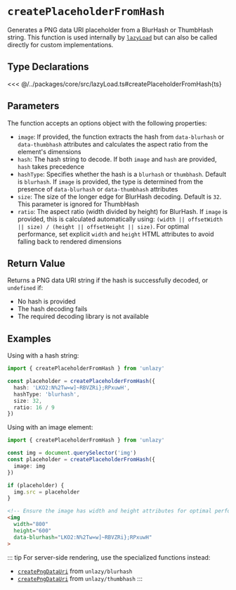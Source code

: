 # `createPlaceholderFromHash`

Generates a PNG data URI placeholder from a BlurHash or ThumbHash string. This function is used internally by [`lazyLoad`](/api/lazy-load) but can also be called directly for custom implementations.

## Type Declarations

<<< @/../packages/core/src/lazyLoad.ts#createPlaceholderFromHash{ts}

## Parameters

The function accepts an options object with the following properties:

- `image`: If provided, the function extracts the hash from `data-blurhash` or `data-thumbhash` attributes and calculates the aspect ratio from the element's dimensions
- `hash`: The hash string to decode. If both `image` and `hash` are provided, `hash` takes precedence
- `hashType`: Specifies whether the hash is a `blurhash` or `thumbhash`. Default is `blurhash`. If `image` is provided, the type is determined from the presence of `data-blurhash` or `data-thumbhash` attributes
- `size`: The size of the longer edge for BlurHash decoding. Default is `32`. This parameter is ignored for ThumbHash
- `ratio`: The aspect ratio (width divided by height) for BlurHash. If `image` is provided, this is calculated automatically using: `(width || offsetWidth || size) / (height || offsetHeight || size)`. For optimal performance, set explicit `width` and `height` HTML attributes to avoid falling back to rendered dimensions

## Return Value

Returns a PNG data URI string if the hash is successfully decoded, or `undefined` if:
- No hash is provided
- The hash decoding fails
- The required decoding library is not available

## Examples

Using with a hash string:

```ts
import { createPlaceholderFromHash } from 'unlazy'

const placeholder = createPlaceholderFromHash({
  hash: 'LKO2:N%2Tw=w]~RBVZRi};RPxuwH',
  hashType: 'blurhash',
  size: 32,
  ratio: 16 / 9
})
```

Using with an image element:

```ts
import { createPlaceholderFromHash } from 'unlazy'

const img = document.querySelector('img')
const placeholder = createPlaceholderFromHash({
  image: img
})

if (placeholder) {
  img.src = placeholder
}
```

```html
<!-- Ensure the image has width and height attributes for optimal performance -->
<img
  width="800"
  height="600"
  data-blurhash="LKO2:N%2Tw=w]~RBVZRi};RPxuwH"
>
```

::: tip
For server-side rendering, use the specialized functions instead:
- [`createPngDataUri`](/api/blurhash-create-png-data-uri) from `unlazy/blurhash`
- [`createPngDataUri`](/api/thumbhash-create-png-data-uri) from `unlazy/thumbhash`
:::
